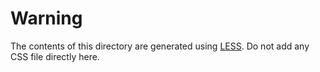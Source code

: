 Warning
=======

The contents of this directory are generated using [LESS](http://lesscss.org/).
Do not add any CSS file directly here.
